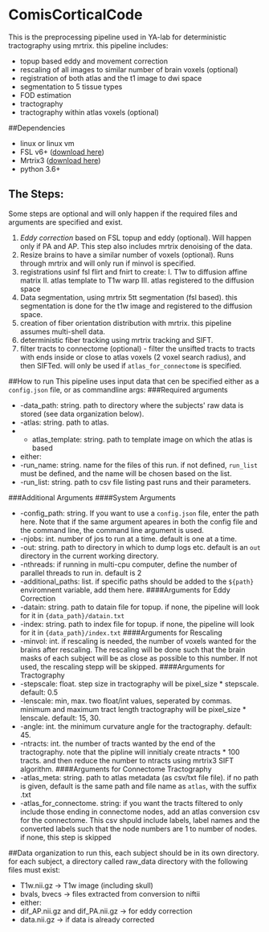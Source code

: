 # ComisCorticalCode
This is the preprocessing pipeline used in YA-lab for deterministic tractography using mrtrix. this pipeline includes:
- topup based eddy and movement correction
- rescaling of all images to similar number of brain voxels (optional)
- registration of both atlas and the t1 image to dwi space
- segmentation to 5 tissue types
- FOD estimation
- tractography
- tractography within atlas voxels (optional)

##Dependencies
- linux or linux vm
- FSL v6+ ([download here](https://fsl.fmrib.ox.ac.uk/fsl/fslwiki/FslInstallation))
- Mrtrix3 ([download here](https://www.mrtrix.org/download/))
- python 3.6+

## The Steps:
Some steps are optional and will only happen if the required files and arguments are specified and exist.
1. *Eddy correction* based on FSL topup and eddy (optional). Will happen only if PA and AP. This step also includes mrtrix denoising of the data.
2. Resize brains to have a similar number of voxels (optional). Runs through mrtrix and will only run if minvol is specified.
3. registrations usinf fsl flirt and fnirt to create:
 I. T1w to diffusion affine matrix
 II. atlas template to T1w warp
 III. atlas registered to the diffusion space
4. Data segmentation, using mrtrix 5tt segmentation (fsl based). this segmentation is done for the t1w image and registered to the diffusion space.
5. creation of fiber orientation distribution with mrtrix. this pipeline assumes multi-shell data.
6. deterministic fiber tracking using mrtrix tracking and SIFT.
7. filter tracts to connectome (optional) - filter the unsifted tracts to tracts with ends inside or close to atlas voxels (2 voxel search radius), and then SIFTed. will only be used if `atlas_for_connectome` is specified.

##How to run
This pipeline uses input data that cen be specified either as a `config.json` file, or as commandline args:
###Required arguments
- -data_path: string. path to directory where the subjects' raw data is stored (see data organization below).
- -atlas: string. path to atlas.  
- - atlas_template: string. path to template image on which the atlas is based
- either:
 - -run_name: string. name for the files of this run. if not defined, `run_list` must be defined, and the name will be chosen based on the list.
 - -run_list: string. path to csv file listing past runs and their parameters.


###Additional Arguments
####System Arguments
- -config_path: string. If you want to use a `config.json` file, enter the path here. Note that if the same argument apeares in both the config file and the command line, the command line argument is used.
- -njobs: int. number of jos to run at a time. default is one at a time.
- -out: string. path to directory in which to dump logs etc. default is an `out` directory in the current working directory.
- -nthreads: if running in multi-cpu computer, define the number of parallel threads to run in. default is 2
- -additional_paths: list. if specific paths should be added to the `${path}` enviromnent variable, add them here.
####Arguments for Eddy Correction
- -datain: string. path to datain file for topup. if none, the pipeline will look for it in `{data_path}/datain.txt`
- -index: string. path to index file for topup. if none, the pipeline will look for it in `{data_path}/index.txt`
####Arguments for Rescaling
- -minvol: int. if rescaling is needed, the number of voxels wanted for the brains after rescaling. The rescaling will be done such that the brain masks of each subject will be as close as possible to this number. If not used, the rescaling stepp will be skipped.
####Arguments for Tractography
- -stepscale: float.  step size in tractography will be pixel_size * stepscale. default: 0.5
- -lenscale: min, max. two float/int values, seperated by commas. minimum and maximum tract length tractography will be pixel_size * lenscale. default: 15, 30.
- -angle: int. the minimum curvature angle for the tractography. default: 45.
- -ntracts: int. the number of tracts wanted by the end of the tractography. note that the pipline will innitialy create ntracts * 100 tracts. and then reduce the number to ntracts using mrtrix3 SIFT algorithm.
####Arguments for Connectome Tractography
- -atlas_meta: string. path to atlas metadata (as csv/txt file file). if no path is given, default is the same path and file name as `atlas`, with the suffix .txt
- -atlas_for_connectome. string: if you want the tracts filtered to only include those ending in connectome nodes, add an atlas conversion csv for the connectome. This csv shpuld include labels, label names and the converted labels such that the node numbers are 1 to number of nodes. if none, this step is skipped



##Data organization
to run this, each subject should be in its own directory.
for each subject, a directory called raw_data directory with the following files must exist:
- T1w.nii.gz -> T1w image (including skull)
- bvals, bvecs -> files extracted from conversion to niftii
- either:
 - dif_AP.nii.gz and dif_PA.nii.gz -> for eddy correction
 - data.nii.gz -> if data is already corrected